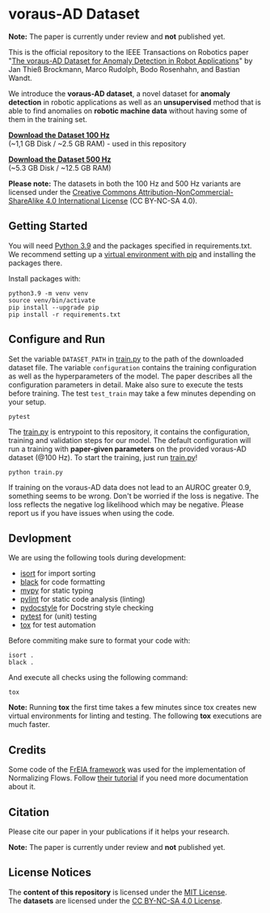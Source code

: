 # voraus-AD Dataset

**Note:** The paper is currently under review and **not** published yet.

This is the official repository to the IEEE Transactions on Robotics paper "[The voraus-AD Dataset for Anomaly Detection in Robot Applications]()" by Jan Thieß Brockmann, Marco Rudolph, Bodo Rosenhahn, and Bastian Wandt.

We introduce the **voraus-AD dataset**, a novel dataset for **anomaly detection** in robotic applications as well as an **unsupervised** method that is able to find anomalies on **robotic machine data** without having some of them in the training set.

[**Download the Dataset 100 Hz** ](https://media.vorausrobotik.com/voraus-ad-dataset-100hz.parquet)    
(~1,1 GB Disk / ~2.5 GB RAM) - used in this repository

[**Download the Dataset 500 Hz**](https://media.vorausrobotik.com/voraus-ad-dataset-500hz.parquet)    
(~5.3 GB Disk / ~12.5 GB RAM)

**Please note:** The datasets in both the 100 Hz and 500 Hz variants are licensed under the [Creative Commons Attribution-NonCommercial-ShareAlike 4.0 International License](https://creativecommons.org/licenses/by-nc-sa/4.0/) (CC BY-NC-SA 4.0).

## Getting Started

You will need [Python 3.9](https://www.python.org/downloads/) and the packages specified in requirements.txt. We recommend setting up a [virtual environment with pip](https://packaging.python.org/guides/installing-using-pip-and-virtual-environments/) and installing the packages there.

Install packages with:

```shell
python3.9 -m venv venv
source venv/bin/activate
pip install --upgrade pip
pip install -r requirements.txt
```

## Configure and Run

Set the variable `DATASET_PATH` in [train.py](train.py) to the path of the downloaded dataset file.
The variable `configuration` contains the training configuration as well as the hyperparameters of the model. The paper describes all the configuration parameters in detail. Make also sure to execute the tests before training. The test `test_train` may take a few minutes depending on your setup.

```shell
pytest
```

The [train.py](train.py) is entrypoint to this repository, it contains the configuration, training and validation steps for our model. The default configuration will run a training with **paper-given parameters** on the provided voraus-AD dataset (@100 Hz).
To start the training, just run [train.py](train.py)! 

```shell
python train.py
```

If training on the voraus-AD data does not lead to an AUROC greater 0.9, something seems to be wrong. Don't be worried if the loss is negative. The loss reflects the negative log likelihood which may be negative.
Please report us if you have issues when using the code.


## Devlopment

We are using the following tools during development:

- [isort](https://github.com/pycqa/isort/) for import sorting
- [black](https://github.com/psf/black) for code formatting
- [mypy](https://github.com/python/mypy) for static typing
- [pylint](https://github.com/pylint-dev/pylint) for static code analysis (linting)
- [pydocstyle](https://github.com/PyCQA/pydocstyle) for Docstring style checking 
- [pytest](https://github.com/pytest-dev/pytest/) for (unit) testing
- [tox](https://github.com/tox-dev/tox) for test automation

Before commiting make sure to format your code with:

```shell
isort .
black .
```

And execute all checks using the following command:

```shell
tox
```

**Note:** Running **tox** the first time takes a few minutes since tox creates new virtual environments for linting and testing. The following **tox** executions are much faster.

## Credits

Some code of the [FrEIA framework](https://github.com/VLL-HD/FrEIA) was used for the implementation of Normalizing Flows. Follow [their tutorial](https://github.com/VLL-HD/FrEIA) if you need more documentation about it.


## Citation

Please cite our paper in your publications if it helps your research.

**Note:** The paper is currently under review and **not** published yet.


## License Notices

The **content of this repository** is licensed under the [MIT License](https://opensource.org/license/mit/).   
The **datasets** are licensed under the [CC BY-NC-SA 4.0 License](https://creativecommons.org/licenses/by-nc-sa/4.0/). 
